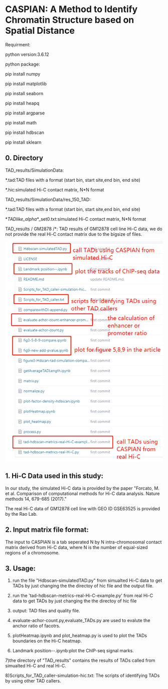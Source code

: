 # CASPIAN: A Method to Identify Chromatin Structure based on Spatial Distance
Requirment:

python version:3.6.12

python package:

pip install numpy

pip install matplotlib

pip install seaborn

pip install heapq

pip install argparse

pip install math

pip install hdbscan

pip install sklearn
## 0. Directory
TAD_results/SimulationData:

*.tad:TAD files with a format (start bin, start site,end bin, end site)

\*.hic:simulated Hi-C contact matrix, N\*N format

TAD_results/SimulationData/res_150_TAD:

\*.tad:TAD files with a format (start bin, start site,end bin, end site)

\*_TADlike_alpha_\*_set0.txt:simulated Hi-C contact matrix, N\*N format

 
TAD_results / GM2878 /*: TAD results of GM12878 cell line Hi-C data, we do not provide the real Hi-C contact matrix due to the bigsize of files.

![输入图片说明](image.png)

## 1. Hi-C Data used in this study:
In our study, the simulated Hi-C data is provided by the paper "Forcato, M. et al. Comparison of computational methods for Hi-C data analysis. Nature methods 14, 679-685 (2017)."

The real Hi-C data of GM12878 cell line with GEO ID GSE63525 is provided by the Rao Lab.

## 2. Input matrix file format:
The input to CASPIAN is a tab seperated N by N intra-chromosomal contact matrix derived from Hi-C data, where N is the number of equal-sized regions of a chromosome.

## 3. Usage:

1) run the file "Hdbscan-simulatedTAD.py" from simualted Hi-C data to get TADs by just changing the the directoy of hic file and the output file. 

2) run the 'tad-hdbscan-metrics-real-Hi-C-example.py' from real Hi-C data to get TADs by just changing the the directoy of hic file

3) output: TAD files and quality file. 

4) evaluate-achor-count.py,evaluate_TADs.py are used to evalute the anchor ratio of facotrs.

5) plotHeatmap.ipynb and plot_heatmap.py is used to plot the TADs boundaries on the Hi-C heatmap.

6) Landmark position--.ipynb:plot the ChIP-seq signal marks.

7)the directory of "TAD_results" contains the results of TADs called from simualted Hi-C and real Hi-C.

8)Scripts_for_TAD_caller-simulation-hic.txt: The scripts of identifying TADs by using other TAD callers.






